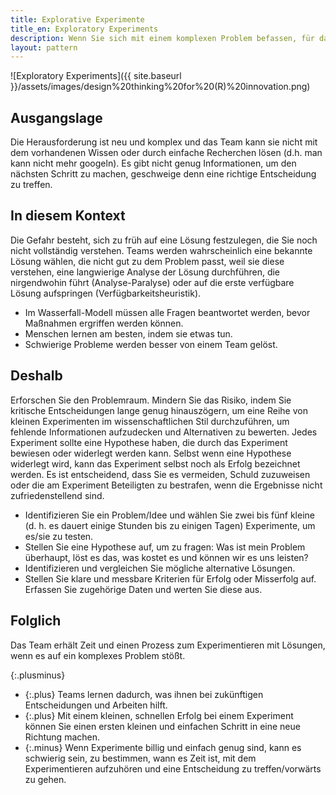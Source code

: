 ```yaml
---
title: Explorative Experimente
title_en: Exploratory Experiments
description: Wenn Sie sich mit einem komplexen Problem befassen, für das es keine offensichtliche Lösung gibt, führen Sie eine Reihe kleiner Experimente durch, um die möglichen Alternativen zu bewerten und durch praktische Anwendung zu lernen.
layout: pattern
---
```


![Exploratory Experiments]({{ site.baseurl }}/assets/images/design%20thinking%20for%20(R)%20innovation.png)

## Ausgangslage

Die Herausforderung ist neu und komplex und das Team kann sie nicht mit dem vorhandenen Wissen oder durch einfache Recherchen lösen (d.h. man kann nicht mehr googeln).
Es gibt nicht genug Informationen, um den nächsten Schritt zu machen, geschweige denn eine richtige Entscheidung zu treffen.

## In diesem Kontext

Die Gefahr besteht, sich zu früh auf eine Lösung festzulegen, die Sie noch nicht vollständig verstehen.
Teams werden wahrscheinlich eine bekannte Lösung wählen, die nicht gut zu dem Problem passt, weil sie diese verstehen, eine langwierige Analyse der Lösung durchführen, die nirgendwohin führt (Analyse-Paralyse) oder auf die erste verfügbare Lösung aufspringen (Verfügbarkeitsheuristik).

* Im Wasserfall-Modell müssen alle Fragen beantwortet werden, bevor Maßnahmen ergriffen werden können.
* Menschen lernen am besten, indem sie etwas tun.
* Schwierige Probleme werden besser von einem Team gelöst.

## Deshalb

Erforschen Sie den Problemraum.
Mindern Sie das Risiko, indem Sie kritische Entscheidungen lange genug hinauszögern, um eine Reihe von kleinen Experimenten im wissenschaftlichen Stil durchzuführen, um fehlende Informationen aufzudecken und Alternativen zu bewerten.
Jedes Experiment sollte eine Hypothese haben, die durch das Experiment bewiesen oder widerlegt werden kann.
Selbst wenn eine Hypothese widerlegt wird, kann das Experiment selbst noch als Erfolg bezeichnet werden.
Es ist entscheidend, dass Sie es vermeiden, Schuld zuzuweisen oder die am Experiment Beteiligten zu bestrafen, wenn die Ergebnisse nicht zufriedenstellend sind.

* Identifizieren Sie ein Problem/Idee und wählen Sie zwei bis fünf kleine (d. h. es dauert einige Stunden bis zu einigen Tagen) Experimente, um es/sie zu testen.
* Stellen Sie eine Hypothese auf, um zu fragen: Was ist mein Problem überhaupt, löst es das, was kostet es und können wir es uns leisten?
* Identifizieren und vergleichen Sie mögliche alternative Lösungen.
* Stellen Sie klare und messbare Kriterien für Erfolg oder Misserfolg auf. Erfassen Sie zugehörige Daten und werten Sie diese aus.

## Folglich

Das Team erhält Zeit und einen Prozess zum Experimentieren mit Lösungen, wenn es auf ein komplexes Problem stößt.

{:.plusminus}
- {:.plus} Teams lernen dadurch, was ihnen bei zukünftigen Entscheidungen und Arbeiten hilft.
- {:.plus} Mit einem kleinen, schnellen Erfolg bei einem Experiment können Sie einen ersten kleinen und einfachen Schritt in eine neue Richtung machen.
- {:.minus} Wenn Experimente billig und einfach genug sind, kann es schwierig sein, zu bestimmen, wann es Zeit ist, mit dem Experimentieren aufzuhören und eine Entscheidung zu treffen/vorwärts zu gehen.
